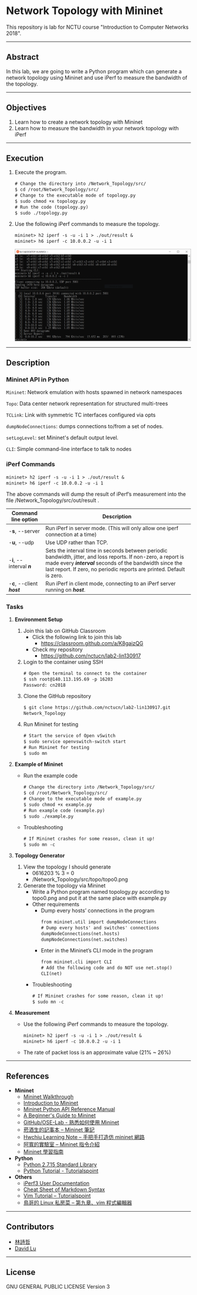 # Network Topology with Mininet

This repository is lab for NCTU course "Introduction to Computer Networks 2018".

---
## Abstract

In this lab, we are going to write a Python program which can generate a network topology using Mininet and use iPerf to measure the bandwidth of the topology.

---
## Objectives

1. Learn how to create a network topology with Mininet
2. Learn how to measure the bandwidth in your network topology with iPerf

---
## Execution

1. Execute the program.
   ```
   # Change the directory into /Network_Topology/src/
   $ cd /root/Network_Topology/src/
   # Change to the executable mode of topology.py
   $ sudo chmod +x topology.py
   # Run the code (topology.py)
   $ sudo ./topology.py
   ```
2. Use the following iPerf commands to measure the topology.
   ```
   mininet> h2 iperf -s -u -i 1 > ./out/result &
   mininet> h6 iperf -c 10.0.0.2 -u -i 1
   ```
   ![](/src/Capture.PNG)

---
## Description

### Mininet API in Python

`Mininet`: Network emulation with hosts spawned in network namespaces

`Topo`: Data center network representation for structured multi-trees

`TCLink`: Link with symmetric TC interfaces configured via opts

`dumpNodeConnections`: dumps connections to/from a set of nodes.

`setLogLevel`: set Mininet's default output level.

`CLI`: Simple command-line interface to talk to nodes

### iPerf Commands

```
mininet> h2 iperf -s -u -i 1 > ./out/result &
mininet> h6 iperf -c 10.0.0.2 -u -i 1
```
The above commands will dump the result of iPerf’s measurement into the file /Network_Topology/src/out/result .

| Command line option | Description |
| ------------------- | ----------- |
| -**s**, --server | Run iPerf in server mode. (This will only allow one iperf connection at a time) |
| -**u**, --udp | Use UDP rather than TCP. |
| -**i**, --interval ***n*** | Sets the interval time in seconds between periodic bandwidth, jitter, and loss reports. If non-zero, a report is made every ***interval*** seconds of the bandwidth since the last report. If zero, no periodic reports are printed. Default is zero. |
| -**c**, --client ***host*** | Run iPerf in client mode, connecting to an iPerf server running on ***host***. |

### Tasks

1. **Environment Setup**
   1. Join this lab on GitHub Classroom
      - Click the following link to join this lab
         - https://classroom.github.com/a/K8gaizQG
      - Check my repository
         - https://github.com/nctucn/lab2-lin130917
   2. Login to the container using SSH
      ```
      # Open the terminal to connect to the container
      $ ssh root@140.113.195.69 -p 16203
      Password: cn2018
      ```
   3. Clone the GitHub repository
      ```
      $ git clone https://github.com/nctucn/lab2-lin130917.git Network_Topology
      ```
   4. Run Mininet for testing
      ```
      # Start the service of Open vSwitch
      $ sudo service openvswitch-switch start
      # Run Mininet for testing
      $ sudo mn
      ```

2. **Example of Mininet**
   - Run the example code
      ```
      # Change the directory into /Network_Topology/src/
      $ cd /root/Network_Topology/src/
      # Change to the executable mode of example.py
      $ sudo chmod +x example.py
      # Run example code (example.py)
      $ sudo ./example.py
      ```
   - Troubleshooting
      ```
      # If Mininet crashes for some reason, clean it up!
      $ sudo mn -c
      ```

3. **Topology Generator**
   1. View the topology I should generate
      - 0616203 % 3 = 0
      - /Network_Topology/src/topo/topo0.png
   2. Generate the topology via Mininet
      - Write a Python program named topology.py according to topo0.png and put it at the same place with example.py
      - Other requirements
         - Dump every hosts’ connections in the program
            ```
            from mininet.util import dumpNodeConnections
            # Dump every hosts' and switches' connections
            dumpNodeConnections(net.hosts)
            dumpNodeConnections(net.switches)
            ```
         - Enter in the Mininet’s CLI mode in the program
            ```
            from mininet.cli import CLI
            # Add the following code and do NOT use net.stop()
            CLI(net)
            ```
      - Troubleshooting
         ```
         # If Mininet crashes for some reason, clean it up!
         $ sudo mn -c
         ```

4. **Measurement**
   - Use the following iPerf commands to measure the topology.
      ```
      mininet> h2 iperf -s -u -i 1 > ./out/result &
      mininet> h6 iperf -c 10.0.0.2 -u -i 1
      ```
   - The rate of packet loss is an approximate value (21% ~ 26%)

---
## References

* **Mininet**
    * [Mininet Walkthrough](http://mininet.org/walkthrough/)
    * [Introduction to Mininet](https://github.com/mininet/mininet/wiki/Introduction-to-Mininet)
    * [Mininet Python API Reference Manual](http://mininet.org/api/annotated.html)
    * [A Beginner's Guide to Mininet](https://opensourceforu.com/2017/04/beginners-guide-mininet/)
    * [GitHub/OSE-Lab - 熟悉如何使用 Mininet](https://github.com/OSE-Lab/Learning-SDN/blob/master/Mininet/README.md)
    * [菸酒生的記事本 – Mininet 筆記](https://blog.laszlo.tw/?p=81)
    * [Hwchiu Learning Note – 手把手打造仿 mininet 網路](https://hwchiu.com/setup-mininet-like-environment.html)
    * [阿寬的實驗室 – Mininet 指令介紹](https://ting-kuan.blog/2017/11/09/%E3%80%90mininet%E6%8C%87%E4%BB%A4%E4%BB%8B%E7%B4%B9%E3%80%91/)
    * [Mininet 學習指南](https://www.sdnlab.com/11495.html)
* **Python**
    * [Python 2.7.15 Standard Library](https://docs.python.org/2/library/index.html)
    * [Python Tutorial - Tutorialspoint](https://www.tutorialspoint.com/python/)
* **Others**
    * [iPerf3 User Documentation](https://iperf.fr/iperf-doc.php#3doc)
    * [Cheat Sheet of Markdown Syntax](https://www.markdownguide.org/cheat-sheet)
    * [Vim Tutorial – Tutorialspoint](https://www.tutorialspoint.com/vim/index.htm)
    * [鳥哥的 Linux 私房菜 – 第九章、vim 程式編輯器](http://linux.vbird.org/linux_basic/0310vi.php)

---
## Contributors

* [林詩哲](https://github.com/lin130917)
* [David Lu](https://github.com/yungshenglu)

---
## License

GNU GENERAL PUBLIC LICENSE Version 3
